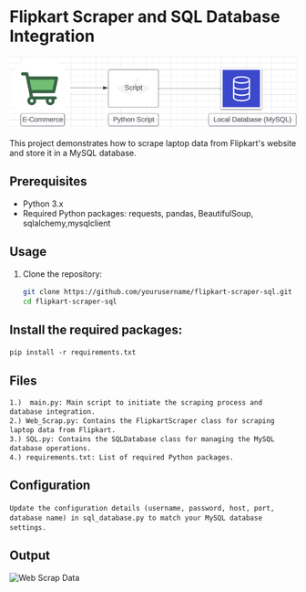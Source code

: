 # Flipkart Scraper and SQL Database Integration

![Project Flow](https://github.com/Gaurav0807/Web_Scraping/blob/main/src/Img/ecommerce.png)

This project demonstrates how to scrape laptop data from Flipkart's website and store it in a MySQL database.

## Prerequisites

- Python 3.x
- Required Python packages: requests, pandas, BeautifulSoup, sqlalchemy,mysqlclient

## Usage

1. Clone the repository:

   ```sh
   git clone https://github.com/yourusername/flipkart-scraper-sql.git
   cd flipkart-scraper-sql


## Install the required packages:

```pip install -r requirements.txt ```

## Files
```
1.)  main.py: Main script to initiate the scraping process and database integration.
2.) Web_Scrap.py: Contains the FlipkartScraper class for scraping laptop data from Flipkart.
3.) SQL.py: Contains the SQLDatabase class for managing the MySQL database operations.
4.) requirements.txt: List of required Python packages.
```

## Configuration
``` Update the configuration details (username, password, host, port, database name) in sql_database.py to match your MySQL database settings. ```

## Output

![Web Scrap Data](https://github.com/Gaurav0807/Web_Scraping/blob/main/src/Img/Image.png)
   
